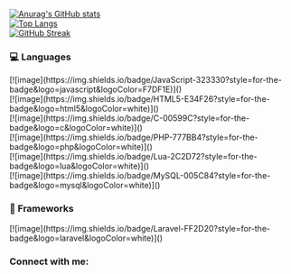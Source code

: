 [![Anurag's GitHub stats](https://github-readme-stats.vercel.app/api?username=DominicV1&theme=radical)](https://github.com/anuraghazra/github-readme-stats) <br>
[![Top Langs](https://github-readme-stats.vercel.app/api/top-langs/?username=DominicV1&theme=radical)](https://github.com/anuraghazra/github-readme-stats) <br>
[![GitHub Streak](http://github-readme-streak-stats.herokuapp.com?user=DominicV1&theme=radical&date_format=M%20j%5B%2C%20Y%5D)](https://git.io/streak-stats) <br>

<h3 align="left">💻 Languages</h3>
[![image](https://img.shields.io/badge/JavaScript-323330?style=for-the-badge&logo=javascript&logoColor=F7DF1E)]() <br>
[![image](https://img.shields.io/badge/HTML5-E34F26?style=for-the-badge&logo=html5&logoColor=white)]() <br>
[![image](https://img.shields.io/badge/C-00599C?style=for-the-badge&logo=c&logoColor=white)]() <br>
[![image](https://img.shields.io/badge/PHP-777BB4?style=for-the-badge&logo=php&logoColor=white)]() <br>
[![image](https://img.shields.io/badge/Lua-2C2D72?style=for-the-badge&logo=lua&logoColor=white)]() <br>
[![image](https://img.shields.io/badge/MySQL-005C84?style=for-the-badge&logo=mysql&logoColor=white)]() <br>

<h3 align="left">🚀 Frameworks</h3>
[![image](https://img.shields.io/badge/Laravel-FF2D20?style=for-the-badge&logo=laravel&logoColor=white)]() <br>

<h3 align="left">Connect with me:</h3>
<p align="left">
<a href="https://twitter.com/cinimoD_Dev" target="blank"><img align="center" src="https://img.shields.io/badge/Twitter-1DA1F2?style=for-the-badge&logo=twitter&logoColor=white" alt=""/></a>
<a href="https://www.linkedin.com/in/dominic-vos-87a234228/" target="blank"><img align="center" src="https://img.shields.io/badge/LinkedIn-0077B5?style=for-the-badge&logo=linkedin&logoColor=white" alt=""/></a>
<a href="https://www.instagram.com/dominic.ldv/" target="blank"><img align="center" src="https://img.shields.io/badge/Instagram-E4405F?style=for-the-badge&logo=instagram&logoColor=white" alt=""/></a>
</p>
